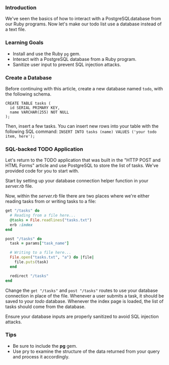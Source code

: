 ### Introduction

We've seen the basics of how to interact with a PostgreSQLdatabase from our Ruby programs. Now let's make our todo list use a database instead of a text file.

### Learning Goals

* Install and use the Ruby `pg` gem.
* Interact with a PostgreSQL database from a Ruby program.
* Sanitize user input to prevent SQL injection attacks.

### Create a Database

Before continuing with this article, create a new database named `todo`, with
the following schema.

```no-highlight
CREATE TABLE tasks (
  id SERIAL PRIMARY KEY,
  name VARCHAR(255) NOT NULL
);
```

Then, insert a few tasks. You can insert new rows into your table with the following
SQL command: `INSERT INTO tasks (name) VALUES ('your todo item, here');`

### SQL-backed TODO Application

Let's return to the TODO application that was built in the "HTTP POST and
HTML Forms" article and use PostgreSQL to store the list of tasks. We've provided code for you to start with.

Start by setting up your database connection helper function in your _server.rb_ file.

Now, within the _server.rb_ file there are two places where we're either reading
tasks from or writing tasks to a file:

```ruby
get "/tasks" do
  # Reading from a file here...
  @tasks = File.readlines("tasks.txt")
  erb :index
end

post "/tasks" do
  task = params["task_name"]

  # Writing to a file here...
  File.open("tasks.txt", "a") do |file|
    file.puts(task)
  end

  redirect "/tasks"
end
```

Change the `get "/tasks"` and `post "/tasks"` routes to use your database
connection in place of the file. Whenever a user submits a task, it should be saved to your _todo_ database. Whenever the index page is loaded, the list of tasks should come from the database.

Ensure your database inputs are properly sanitized to avoid SQL injection attacks.

### Tips
* Be sure to include the **pg** gem.
* Use pry to examine the structure of the data returned from your query and process it accordingly.
